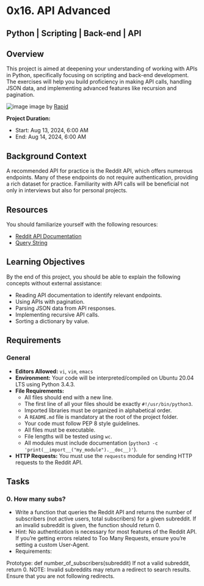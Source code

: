 # 0x16. API Advanced

## Python | Scripting | Back-end | API

## Overview
This project is aimed at deepening your understanding of working with APIs in Python, specifically focusing on scripting and back-end development. The exercises will help you build proficiency in making API calls, handling JSON data, and implementing advanced features like recursion and pagination.

![image](https://github.com/user-attachments/assets/0f95dce6-142a-4b6c-9180-952a89ab2b7c)
image by [Rapid](https://rapidapi.com/blog/api-glossary/api/)


**Project Duration:**  
- Start: Aug 13, 2024, 6:00 AM  
- End: Aug 14, 2024, 6:00 AM  

## Background Context
A recommended API for practice is the Reddit API, which offers numerous endpoints. Many of these endpoints do not require authentication, providing a rich dataset for practice. Familiarity with API calls will be beneficial not only in interviews but also for personal projects.

## Resources
You should familiarize yourself with the following resources:
- [Reddit API Documentation](https://www.reddit.com/dev/api)
- [Query String](https://en.wikipedia.org/wiki/Query_string)

## Learning Objectives
By the end of this project, you should be able to explain the following concepts without external assistance:
- Reading API documentation to identify relevant endpoints.
- Using APIs with pagination.
- Parsing JSON data from API responses.
- Implementing recursive API calls.
- Sorting a dictionary by value.

## Requirements

### General
- **Editors Allowed:** `vi`, `vim`, `emacs`
- **Environment:** Your code will be interpreted/compiled on Ubuntu 20.04 LTS using Python 3.4.3.
- **File Requirements:**
  - All files should end with a new line.
  - The first line of all your files should be exactly `#!/usr/bin/python3`.
  - Imported libraries must be organized in alphabetical order.
  - A `README.md` file is mandatory at the root of the project folder.
  - Your code must follow PEP 8 style guidelines.
  - All files must be executable.
  - File lengths will be tested using `wc`.
  - All modules must include documentation (`python3 -c 'print(__import__("my_module").__doc__)'`).
- **HTTP Requests:** You must use the `requests` module for sending HTTP requests to the Reddit API.

## Tasks

### 0. How many subs?
- Write a function that queries the Reddit API and returns the number of subscribers (not active users, total subscribers) for a given subreddit. If an invalid subreddit is given, the function should return 0.
- Hint: No authentication is necessary for most features of the Reddit API. If you’re getting errors related to Too Many Requests, ensure you’re setting a custom User-Agent.
- Requirements:

Prototype: def number_of_subscribers(subreddit)
If not a valid subreddit, return 0.
NOTE: Invalid subreddits may return a redirect to search results. Ensure that you are not following redirects.
